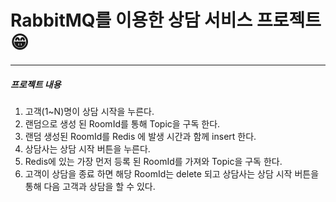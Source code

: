 # RabbitMQ를 이용한 상담 서비스 프로젝트&#128513;
******************************************************
##### 프로젝트 내용
1. 고객(1~N)명이 상담 시작을 누른다.
2. 랜덤으로 생성 된 RoomId를 통해 Topic을 구독 한다.
3. 랜덤 생성된 RoomId를 Redis 에 발생 시간과 함께 insert 한다.
4. 상담사는 상담 시작 버튼을 누른다.
5. Redis에 있는 가장 먼저 등록 된 RoomId를 가져와 Topic을 구독 한다.
6. 고객이 상담을 종료 하면 해당 RoomId는 delete 되고 상담사는 상담 시작 버튼을 통해 다음 고객과 상담을 할 수 있다.
